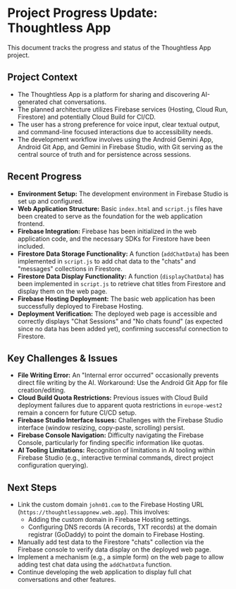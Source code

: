 # Project Progress Update: Thoughtless App

This document tracks the progress and status of the Thoughtless App project.

## Project Context

*   The Thoughtless App is a platform for sharing and discovering AI-generated chat conversations.
*   The planned architecture utilizes Firebase services (Hosting, Cloud Run, Firestore) and potentially Cloud Build for CI/CD.
*   The user has a strong preference for voice input, clear textual output, and command-line focused interactions due to accessibility needs.
*   The development workflow involves using the Android Gemini App, Android Git App, and Gemini in Firebase Studio, with Git serving as the central source of truth and for persistence across sessions.

## Recent Progress

*   **Environment Setup:** The development environment in Firebase Studio is set up and configured.
*   **Web Application Structure:** Basic `index.html` and `script.js` files have been created to serve as the foundation for the web application frontend.
*   **Firebase Integration:** Firebase has been initialized in the web application code, and the necessary SDKs for Firestore have been included.
*   **Firestore Data Storage Functionality:** A function (`addChatData`) has been implemented in `script.js` to add chat data to the "chats" and "messages" collections in Firestore.
*   **Firestore Data Display Functionality:** A function (`displayChatData`) has been implemented in `script.js` to retrieve chat titles from Firestore and display them on the web page.
*   **Firebase Hosting Deployment:** The basic web application has been successfully deployed to Firebase Hosting.
*   **Deployment Verification:** The deployed web page is accessible and correctly displays "Chat Sessions" and "No chats found" (as expected since no data has been added yet), confirming successful connection to Firestore.

## Key Challenges & Issues

*   **File Writing Error:** An "Internal error occurred" occasionally prevents direct file writing by the AI. Workaround: Use the Android Git App for file creation/editing.
*   **Cloud Build Quota Restrictions:** Previous issues with Cloud Build deployment failures due to apparent quota restrictions in `europe-west2` remain a concern for future CI/CD setup.
*   **Firebase Studio Interface Issues:** Challenges with the Firebase Studio interface (window resizing, copy-paste, scrolling) persist.
*   **Firebase Console Navigation:** Difficulty navigating the Firebase Console, particularly for finding specific information like quotas.
*   **AI Tooling Limitations:** Recognition of limitations in AI tooling within Firebase Studio (e.g., interactive terminal commands, direct project configuration querying).

## Next Steps

*   Link the custom domain `john01.com` to the Firebase Hosting URL (`https://thoughtlessappnew.web.app`). This involves:
    *   Adding the custom domain in Firebase Hosting settings.
    *   Configuring DNS records (A records, TXT records) at the domain registrar (GoDaddy) to point the domain to Firebase Hosting.
*   Manually add test data to the Firestore "chats" collection via the Firebase console to verify data display on the deployed web page.
*   Implement a mechanism (e.g., a simple form) on the web page to allow adding test chat data using the `addChatData` function.
*   Continue developing the web application to display full chat conversations and other features.
